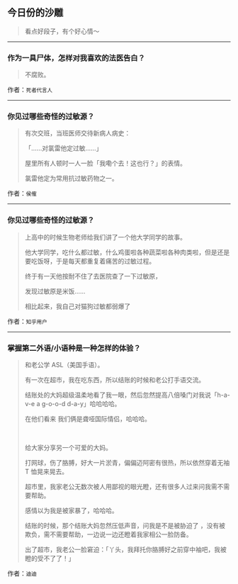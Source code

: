 ## 今日份的沙雕

> 看点好段子，有个好心情～


 
---

### 作为一具尸体，怎样对我喜欢的法医告白？

> 不腐败。


作者：`死者代言人`

---

### 你见过哪些奇怪的过敏源？

> 有次交班，当班医师交待新病人病史：
> 
> 「……对氯雷他定过敏……」
> 
> 屋里所有人顿时一人一脸「我嘞个去！这也行？」的表情。
> 
> 氯雷他定为常用抗过敏药物之一。


作者：`侯傕`

---

### 你见过哪些奇怪的过敏源？

> 上高中的时候生物老师给我们讲了一个他大学同学的故事。
> 
> 他大学同学，吃什么都过敏，什么鸡蛋啦各种蔬菜啦各种肉类啦，但是还是要吃饭呀，于是每天都重复着痛苦的过敏过程。
> 
> 终于有一天他按耐不住了去医院查了一下过敏原，
> 
> 发现过敏原是米饭……
> 
> 相比起来，我自己对猫狗过敏都弱爆了


作者：`知乎用户`

---

### 掌握第二外语/小语种是一种怎样的体验？

> 和老公学 ASL（美国手语）。
> 
> 有一次在超市，我在吃东西，所以结账的时候和老公打手语交流。
> 
> 结账处的大妈超级温柔地看了我一眼，然后忽然提高八倍嗓门对我说「h-a-v-e a g-o-o-d d-a-y」哈哈哈哈。
> 
> 在他们看来 我们俩是聋哑国际情侣，哈哈哈。
> 
>  
> 
> 给大家分享另一个可爱的大妈。
> 
> 打网球，伤了胳膊，好大一片淤青，偏偏迈阿密有很热，所以依然穿着无袖 T 恤晃来晃去。
> 
> 超市里，我家老公无数次被人用鄙视的眼光瞪，还有很多人过来问我需不需要帮助。
> 
> 感情以为我是被家暴了，哈哈哈。
> 
> 结账的时候，那个结账大妈忽然压低声音，问我是不是被胁迫了 ，没有被欺负，需不需要帮助，一边说一边还瞪着我家相公一脸防备。
> 
> 出了超市，我老公一脸窘迫：「丫头，我拜托你胳膊好之前穿中袖吧，我被瞪的受不了了！」


作者：`迪迪`